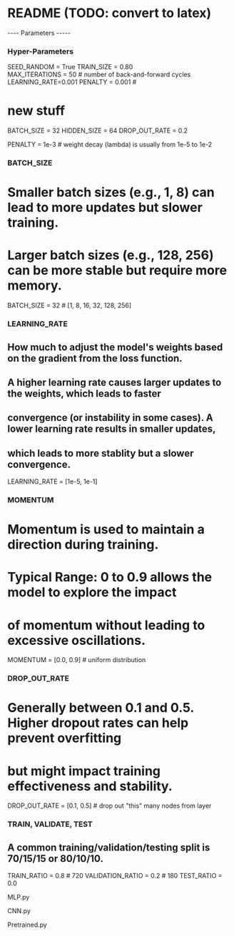 # README (TODO: convert to latex)

---- Parameters -----


### Hyper-Parameters

SEED_RANDOM = True
TRAIN_SIZE = 0.80     
MAX_ITERATIONS = 50  # number of back-and-forward cycles
LEARNING_RATE=0.001
PENALTY = 0.001        #  

# new stuff
BATCH_SIZE = 32
HIDDEN_SIZE = 64
DROP_OUT_RATE = 0.2




PENALTY = 1e-3    # weight decay (lambda) is usually from 1e-5 to 1e-2

### BATCH_SIZE
# Smaller batch sizes (e.g., 1, 8) can lead to more updates but slower training. 
# Larger batch sizes (e.g., 128, 256) can be more stable but require more memory.

BATCH_SIZE = 32 # [1, 8, 16, 32, 128, 256]

### LEARNING_RATE
## How much to adjust the model's weights based on the gradient from the loss function.
## A higher learning rate causes larger updates to the weights, which leads to faster
## convergence (or instability in some cases). A lower learning rate results in smaller updates, 
## which leads to more stablity but a slower convergence.

LEARNING_RATE = [1e-5, 1e-1]    

### MOMENTUM
# Momentum is used to maintain a direction during training.
# Typical Range: 0 to 0.9 allows the model to explore the impact 
# of momentum without leading to excessive oscillations.
MOMENTUM = [0.0, 0.9] # uniform distribution


### DROP_OUT_RATE
# Generally between 0.1 and 0.5. Higher dropout rates can help prevent overfitting 
# but might impact training effectiveness and stability.
DROP_OUT_RATE = [0.1, 0.5]    # drop out "this" many nodes from layer 

### TRAIN, VALIDATE, TEST
## A common training/validation/testing split is 70/15/15 or 80/10/10.
TRAIN_RATIO = 0.8       # 720
VALIDATION_RATIO = 0.2  # 180
TEST_RATIO = 0.0



MLP.py




CNN.py




Pretrained.py
